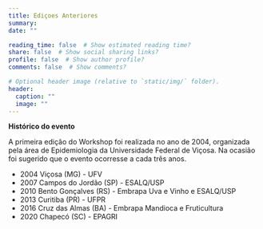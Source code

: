 ```yaml
---
title: Ediçoes Anteriores
summary: 
date: ""

reading_time: false  # Show estimated reading time?
share: false  # Show social sharing links?
profile: false  # Show author profile?
comments: false  # Show comments?

# Optional header image (relative to `static/img/` folder).
header:
  caption: ""
  image: ""
---
```


**Histórico do evento**

A primeira edição do Workshop foi realizada no ano de 2004, organizada pela área de Epidemiologia da Universidade Federal de Viçosa. Na ocasião foi sugerido que o evento ocorresse a cada três anos.

- 2004 Viçosa (MG) - UFV
- 2007 Campos do Jordão (SP) - ESALQ/USP
- 2010 Bento Gonçalves (RS) - Embrapa Uva e Vinho e ESALQ/USP
- 2013 Curitiba (PR) - UFPR 
- 2016 Cruz das Almas (BA) - Embrapa Mandioca e Fruticultura
- 2020 Chapecó (SC) - EPAGRI


